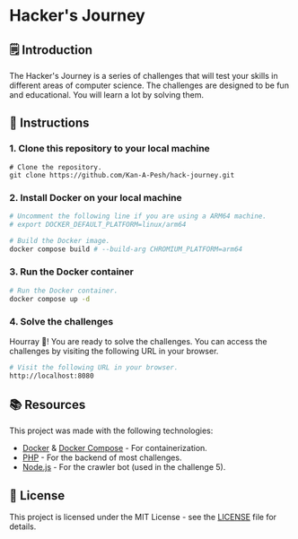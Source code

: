 # Hacker's Journey

## 🗒️ Introduction

The Hacker's Journey is a series of challenges that will test your skills in different areas of computer science. The challenges are designed to be fun and educational. You will learn a lot by solving them.

## 📝 Instructions

### 1. Clone this repository to your local machine

```baash
# Clone the repository.
git clone https://github.com/Kan-A-Pesh/hack-journey.git
```

### 2. Install Docker on your local machine

```bash
# Uncomment the following line if you are using a ARM64 machine.
# export DOCKER_DEFAULT_PLATFORM=linux/arm64

# Build the Docker image.
docker compose build # --build-arg CHROMIUM_PLATFORM=arm64
```

### 3. Run the Docker container

```bash
# Run the Docker container.
docker compose up -d
```

### 4. Solve the challenges

Hourray 🎉! You are ready to solve the challenges. You can access the challenges by visiting the following URL in your browser.

```bash
# Visit the following URL in your browser.
http://localhost:8080
```

## 📚 Resources

This project was made with the following technologies:

- [Docker](https://www.docker.com/) & [Docker Compose](https://docs.docker.com/compose/) - For containerization.
- [PHP](https://www.php.net/) - For the backend of most challenges.
- [Node.js](https://nodejs.org/en/) - For the crawler bot (used in the challenge 5).

## 📝 License

This project is licensed under the MIT License - see the [LICENSE](LICENSE) file for details.
